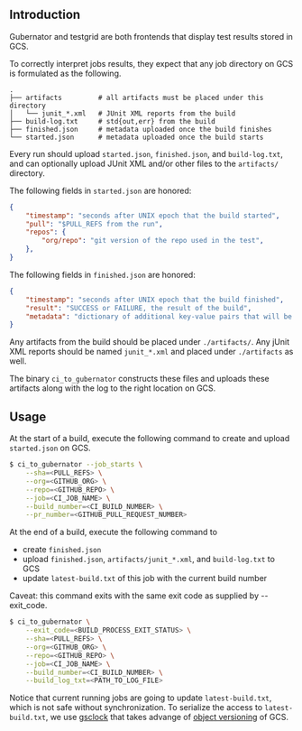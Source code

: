 ## Introduction

Gubernator and testgrid are both frontends that display test results stored in GCS.

To correctly interpret jobs results, they expect that any job directory on GCS is formulated as the following.

```
.
├── artifacts         # all artifacts must be placed under this directory
│   └── junit_*.xml   # JUnit XML reports from the build
├── build-log.txt     # std{out,err} from the build
├── finished.json     # metadata uploaded once the build finishes
└── started.json      # metadata uploaded once the build starts
```

Every run should upload `started.json`, `finished.json`, and `build-log.txt`, and can optionally upload JUnit XML and/or other files to the `artifacts/` directory.

The following fields in `started.json` are honored:

```json
{
    "timestamp": "seconds after UNIX epoch that the build started",
    "pull": "$PULL_REFS from the run",
    "repos": {
        "org/repo": "git version of the repo used in the test",
    },
}
```

The following fields in `finished.json` are honored:

```json
{
    "timestamp": "seconds after UNIX epoch that the build finished",
    "result": "SUCCESS or FAILURE, the result of the build",
    "metadata": "dictionary of additional key-value pairs that will be displayed to the user",
}
```

Any artifacts from the build should be placed under `./artifacts/`. Any jUnit
XML reports should be named `junit_*.xml` and placed under `./artifacts` as well.

The binary `ci_to_gubernator` constructs these files and uploads these artifacts along with the log to the right location on GCS.


## Usage

At the start of a build, execute the following command to create and upload `started.json` on GCS.

```bash
$ ci_to_gubernator --job_starts \
	--sha=<PULL_REFS> \
	--org=<GITHUB_ORG> \
	--repo=<GITHUB_REPO> \
	--job=<CI_JOB_NAME> \
	--build_number=<CI_BUILD_NUMBER> \
	--pr_number=<GITHUB_PULL_REQUEST_NUMBER>
```

At the end of a build, execute the following command to
* create `finished.json`
* upload `finished.json`, `artifacts/junit_*.xml`, and `build-log.txt` to GCS
* update `latest-build.txt` of this job with the current build number

Caveat: this command exits with the same exit code as supplied by --exit_code.

```bash
$ ci_to_gubernator \
	--exit_code=<BUILD_PROCESS_EXIT_STATUS> \
	--sha=<PULL_REFS> \
	--org=<GITHUB_ORG> \
	--repo=<GITHUB_REPO> \
	--job=<CI_JOB_NAME> \
	--build_number=<CI_BUILD_NUMBER> \
	--build_log_txt=<PATH_TO_LOG_FILE>
```

Notice that current running jobs are going to update `latest-build.txt`, which is not safe without synchronization. To serialize the access to `latest-build.txt`, we use [gsclock](https://github.com/marcacohen/gcslock) that takes advange of [object versioning](https://cloud.google.com/storage/docs/object-versioning) of GCS.
